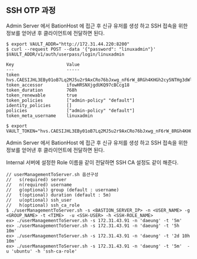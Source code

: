 
##  SSH OTP 과정
 
Admin Server 에서 BationHost 에 접근 후 신규 유저를 생성 하고 SSH 접속을 위한 정보를 얻어낸 후 클라이언트에 전달하면 된다.

```console  
$ export VAULT_ADDR="http://172.31.44.220:8200" 
$ curl --request POST --data '{"password": "linuxadmin"}' $VAULT_ADDR/v1/auth/userpass/login/linuxadmin
 
Key                    Value
---                    -----
token                  hvs.CAESIJHL3EBy01oB7Lq2MJ5u2r9AxCRo76bJxwg_nF6rW_8RGh4KHGh2cy5NTHg3dWlpbjhzcVFzY01OeFhCYmx1czk
token_accessor         ifowHRSNXjgdUKQ97cBCcg18
token_duration         768h
token_renewable        true
token_policies         ["admin-policy" "default"]
identity_policies      []
policies               ["admin-policy" "default"]
token_meta_username    linuxadmin

$ export VAULT_TOKEN="hvs.CAESIJHL3EBy01oB7Lq2MJ5u2r9AxCRo76bJxwg_nF6rW_8RGh4KHGh2cy5NTHg3dWlpbjhzcVFzY01OeFhCYmx1czk"
```

Admin Server 에서 BationHost 에 접근 후 신규 유저를 생성 하고 SSH 접속을 위한 정보를 얻어낸 후 클라이언트에 전달하면 된다.

Internal 서버에 설정한 Role 이름을 같이 전달하면 SSH CA 설정도 같이 해준다.

```console  
// userManagementToServer.sh 옵션구성
//   s(required) server 
//   n(required) username 
//   g(optional) group (default : username)
//   t(optional) duration (default : 5m)
//   u(optional) ssh_user 
//   h(optional) ssh_ca_role 
$ ./userManagementToServer.sh -s <BASTION_SERVER_IP> -n <USER_NAME> -g <GROUP_NAME> -t <TIME>  -u <SSH-USER> -h <SSH-ROLE_NAME>
ex> ./userManagementToServer.sh -s 172.31.43.91 -n 'daeung' -t '5m'
ex> ./userManagementToServer.sh -s 172.31.43.91 -n 'daeung' -t '5h 10m'
ex> ./userManagementToServer.sh -s 172.31.43.91 -n 'daeung' -t '2d 10h 10m' 
ex> ./userManagementToServer.sh -s 172.31.43.91 -n 'daeung' -t '5m'  -u 'ubuntu' -h 'ssh-ca-role'
```
